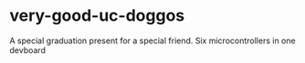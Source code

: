 # very-good-uc-doggos
A special graduation present for a special friend. Six microcontrollers in one devboard
